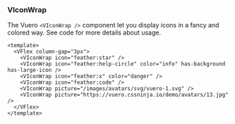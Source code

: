 ### VIconWrap

The Vuero `<VIconWrap />` component let you display icons
in a fancy and colored way.
See code for more details about usage.

<!--code-->

```vue
<template>
  <VFlex column-gap="3px">
    <VIconWrap icon="feather:star" />
    <VIconWrap icon="feather:help-circle" color="info" has-background has-large-icon />
    <VIconWrap icon="feather:x" color="danger" />
    <VIconWrap icon="feather:code" />
    <VIconWrap picture="/images/avatars/svg/vuero-1.svg" />
    <VIconWrap picture="https://vuero.cssninja.io/demo/avatars/13.jpg" />
  </VFlex>
</template>
```

<!--/code-->

<!--example-->

<div>
  <VFlex column-gap="3px">
    <VIconWrap icon="feather:star" color="warning" />
    <VIconWrap icon="feather:code" />
    <VIconWrap icon="feather:x" color="danger" has-large-icon />
    <VIconWrap
      icon="feather:help-circle"
      color="info"
      has-background
      has-large-icon
    />
    <VIconWrap picture="/images/avatars/svg/vuero-1.svg" />
    <VIconWrap picture="https://vuero.cssninja.io/demo/avatars/13.jpg" />
  </VFlex>
</div>

<!--/example-->
